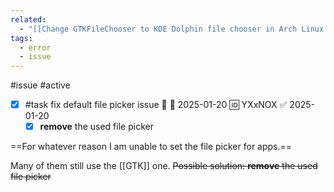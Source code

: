 ```yaml
---
related:
  - "[[Change GTKFileChooser to KDE Dolphin file chooser in Arch Linux - max dev blog & other stuff]]"
tags:
  - error
  - issue
---
```

#issue #active 

- [x] #task fix default file picker issue 🔼 📅 2025-01-20 🆔 YXxNOX ✅ 2025-01-20
	- [x] **remove** the used file picker

==For whatever reason I am unable to set the file picker for apps.==

Many of them still use the [[GTK]] one.
~~Possible solution: **remove** the used file picker~~
